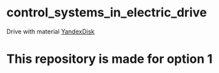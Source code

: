 # control_systems_in_electric_drive
Drive with material [YandexDisk](https://disk.yandex.ru/d/xuH0xQDSBh55Ag)

# This repository is made for option 1